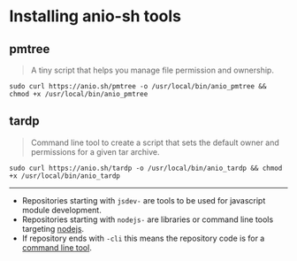 # Installing anio-sh tools

## pmtree

> A tiny script that helps you manage file permission and ownership.

`sudo curl https://anio.sh/pmtree -o /usr/local/bin/anio_pmtree && chmod +x /usr/local/bin/anio_pmtree`

## tardp

> Command line tool to create a script that sets the default owner and permissions for a given tar archive.

`sudo curl https://anio.sh/tardp -o /usr/local/bin/anio_tardp && chmod +x /usr/local/bin/anio_tardp`

---

- Repositories starting with `jsdev-` are tools to be used for javascript module development.
- Repositories starting with `nodejs-` are libraries or command line tools targeting [nodejs](https://nodejs.org/en).
- If repository ends with `-cli` this means the repository code is for a [command line tool](https://en.wikipedia.org/wiki/Command-line_interface).
